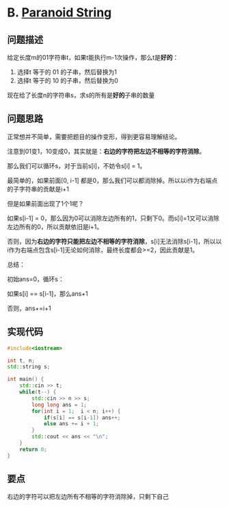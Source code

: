 # B. [Paranoid String](https://codeforces.com/problemset/problem/1694/B)

## 问题描述

给定长度m的01字符串t，如果t能执行m-1次操作，那么t是**好的**：

1. 选择t 等于的 01 的子串，然后替换为1
2. 选择t 等于的 10 的子串，然后替换为0



现在给了长度n的字符串s，求s的所有是**好的**子串的数量



## 问题思路

正常想并不简单，需要把题目的操作变形，得到更容易理解结论。

注意到01变1，10变成0，其实就是：**右边的字符把左边不相等的字符消除**。



那么我们可以循环s，对于当前s[i]，不妨令s[i] = 1。

最简单的，如果前面[0, i-1] 都是0，那么我们可以都消除掉。所以以i作为右端点的子字符串的贡献是i+1



但是如果前面出现了1个1呢？

如果s[i-1] = 0，那么因为0可以消除左边所有的1，只剩下0。而s[i]=1又可以消除左边所有的0，所以贡献依旧是i+1。

否则，因为**右边的字符只能把左边不相等的字符消除**，s[i]无法消除s[i-1]，所以以i作为右端点包含s[i-1]无论如何消除，最终长度都会>=2，因此贡献是1。



总结：

初始ans=0，循环s：

如果s[i] == s[i-1]，那么ans+1

否则，ans+=i+1



## 实现代码

```c++
#include<iostream>

int t, n;
std::string s;

int main() {
	std::cin >> t;
	while(t--) {
		std::cin >> n >> s;
		long long ans = 1;
		for(int i = 1;  i < n; i++) {
			if(s[i] == s[i-1]) ans++;
			else ans += i + 1;
		}
		std::cout << ans << "\n";
	}
	return 0;
} 
```



## 要点

右边的字符可以把左边所有不相等的字符消除掉，只剩下自己